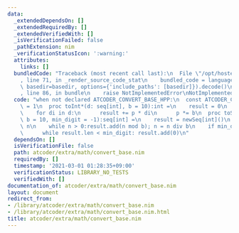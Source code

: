 ```yaml
---
data:
  _extendedDependsOn: []
  _extendedRequiredBy: []
  _extendedVerifiedWith: []
  _isVerificationFailed: false
  _pathExtension: nim
  _verificationStatusIcon: ':warning:'
  attributes:
    links: []
  bundledCode: "Traceback (most recent call last):\n  File \"/opt/hostedtoolcache/Python/3.10.8/x64/lib/python3.10/site-packages/onlinejudge_verify/documentation/build.py\"\
    , line 71, in _render_source_code_stat\n    bundled_code = language.bundle(stat.path,\
    \ basedir=basedir, options={'include_paths': [basedir]}).decode()\n  File \"/opt/hostedtoolcache/Python/3.10.8/x64/lib/python3.10/site-packages/onlinejudge_verify/languages/nim.py\"\
    , line 86, in bundle\n    raise NotImplementedError\nNotImplementedError\n"
  code: "when not declared ATCODER_CONVERT_BASE_HPP:\n  const ATCODER_CONVERT_BASE_HPP*\
    \ = 1\n  proc toInt*(d: seq[int], b = 10):int =\n    result = 0\n    var p = 1\n\
    \    for di in d:\n      result += p * di\n      p *= b\n  proc toSeq*(n: int,\
    \ b = 10, min_digit = -1):seq[int] =\n    result = newSeq[int]()\n    var n =\
    \ n\n    while n > 0:result.add(n mod b); n = n div b\n    if min_digit >= 0:\n\
    \      while result.len < min_digit: result.add(0)\n"
  dependsOn: []
  isVerificationFile: false
  path: atcoder/extra/math/convert_base.nim
  requiredBy: []
  timestamp: '2021-03-01 01:28:35+09:00'
  verificationStatus: LIBRARY_NO_TESTS
  verifiedWith: []
documentation_of: atcoder/extra/math/convert_base.nim
layout: document
redirect_from:
- /library/atcoder/extra/math/convert_base.nim
- /library/atcoder/extra/math/convert_base.nim.html
title: atcoder/extra/math/convert_base.nim
---
```

